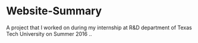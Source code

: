 # Website-Summary
A project that I worked on during my internship at R&amp;D department of Texas Tech University on Summer 2016 ..
